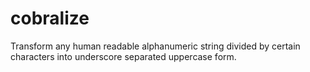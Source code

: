 # cobralize
Transform any human readable alphanumeric string divided by certain characters into underscore separated uppercase form.
